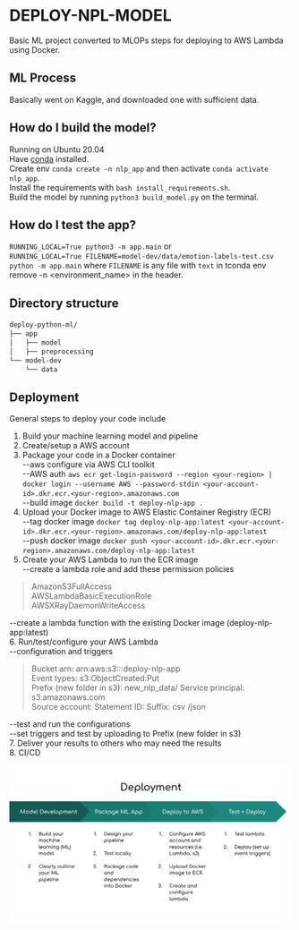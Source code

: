 # DEPLOY-NPL-MODEL
Basic ML project converted to MLOPs steps for deploying to AWS Lambda using Docker.

## ML Process
Basically went on Kaggle, and downloaded one with sufficient data.   

## How do I build the model?
Running on Ubuntu 20.04  
Have [conda](https://docs.conda.io/en/latest/miniconda.html) installed.  
Create env `conda create -n nlp_app` and then activate `conda activate nlp_app`.   
Install the requirements with `bash install_requirements.sh`.  
Build the model by running `python3 build_model.py` on the terminal.  

## How do I test the app?  
`RUNNING_LOCAL=True python3 -m app.main` or    
`RUNNING_LOCAL=True FILENAME=model-dev/data/emotion-labels-test.csv python -m app.main`
where `FILENAME` is any file with `text` in tconda env remove -n <environment_name>
in the header.  

## Directory structure

    deploy-python-ml/
    ├── app
    │   ├── model
    │   ├── preprocessing
    └── model-dev
        └── data

## Deployment

General steps to deploy your code include

1.  Build your machine learning model and pipeline
2.  Create/setup a AWS account
3.  Package your code in a Docker container  
--aws configure via AWS CLI toolkit  
--AWS auth `aws ecr get-login-password --region <your-region> | docker login --username AWS --password-stdin <your-account-id>.dkr.ecr.<your-region>.amazonaws.com`  
--build image `docker build -t deploy-nlp-app .`   
4.  Upload your Docker image to AWS Elastic Container Registry (ECR)  
--tag docker image `docker tag deploy-nlp-app:latest <your-account-id>.dkr.ecr.<your-region>.amazonaws.com/deploy-nlp-app:latest`  
--push docker image `docker push <your-account-id>.dkr.ecr.<your-region>.amazonaws.com/deploy-nlp-app:latest`  
5.  Create your AWS Lambda to run the ECR image  
--create a lambda role and add these permission policies  

>AmazonS3FullAccess  
>AWSLambdaBasicExecutionRole  
>AWSXRayDaemonWriteAccess  

--create a lambda function with the existing Docker image (deploy-nlp-app:latest)  
6.  Run/test/configure your AWS Lambda  
--configuration and triggers  

>Bucket arn: arn:aws:s3:::deploy-nlp-app  
>Event types: s3:ObjectCreated:Put  
>Prefix (new folder in s3): new_nlp_data/ 
>Service principal: s3.amazonaws.com  
>Source account: <aws-account-id>
>Statement ID: <lambda-id>
>Suffix: csv /json  

--test and run the configurations  
--set triggers and test by uploading to Prefix (new folder in s3)  
7.  Deliver your results to others who may need the results  
8.  CI/CD 


![Deployment Process](images/diagram2.png)
